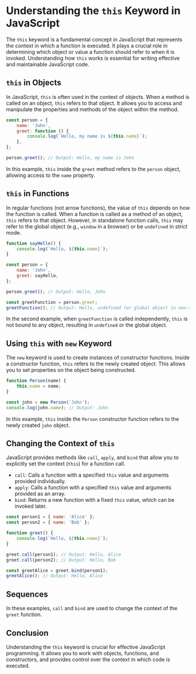 # Understanding the `this` Keyword in JavaScript

The `this` keyword is a fundamental concept in JavaScript that represents the context in which a function is executed. It plays a crucial role in determining which object or value a function should refer to when it is invoked. Understanding how `this` works is essential for writing effective and maintainable JavaScript code.

## `this` in Objects

In JavaScript, `this` is often used in the context of objects. When a method is called on an object, `this` refers to that object. It allows you to access and manipulate the properties and methods of the object within the method.

```javascript
const person = {
    name: 'John',
    greet: function () {
        console.log(`Hello, my name is ${this.name}`);
    },
};

person.greet(); // Output: Hello, my name is John
```

In this example, `this` inside the `greet` method refers to the `person` object, allowing access to the `name` property.

## `this` in Functions

In regular functions (not arrow functions), the value of `this` depends on how the function is called. When a function is called as a method of an object, `this` refers to that object. However, in standalone function calls, `this` may refer to the global object (e.g., `window` in a browser) or be `undefined` in strict mode.

```javascript
function sayHello() {
    console.log(`Hello, ${this.name}`);
}

const person = {
    name: 'John',
    greet: sayHello,
};

person.greet(); // Output: Hello, John

const greetFunction = person.greet;
greetFunction(); // Output: Hello, undefined (or global object in non-strict mode)
```

In the second example, when `greetFunction` is called independently, `this` is not bound to any object, resulting in `undefined` or the global object.

## Using `this` with `new` Keyword

The `new` keyword is used to create instances of constructor functions. Inside a constructor function, `this` refers to the newly created object. This allows you to set properties on the object being constructed.

```javascript
function Person(name) {
    this.name = name;
}

const john = new Person('John');
console.log(john.name); // Output: John
```

In this example, `this` inside the `Person` constructor function refers to the newly created `john` object.

## Changing the Context of `this`

JavaScript provides methods like `call`, `apply`, and `bind` that allow you to explicitly set the context (`this`) for a function call.

-   `call`: Calls a function with a specified `this` value and arguments provided individually.
-   `apply`: Calls a function with a specified `this` value and arguments provided as an array.
-   `bind`: Returns a new function with a fixed `this` value, which can be invoked later.

```javascript
const person1 = { name: 'Alice' };
const person2 = { name: 'Bob' };

function greet() {
    console.log(`Hello, ${this.name}`);
}

greet.call(person1); // Output: Hello, Alice
greet.call(person2); // Output: Hello, Bob

const greetAlice = greet.bind(person1);
greetAlice(); // Output: Hello, Alice
```

## Sequences

In these examples, `call` and `bind` are used to change the context of the `greet` function.

## Conclusion

Understanding the `this` keyword is crucial for effective JavaScript programming. It allows you to work with objects, functions, and constructors, and provides control over the context in which code is executed.
